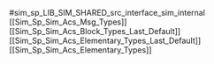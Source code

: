 #sim_sp_LIB_SIM_SHARED_src_interface_sim_internal
[[Sim_Sp_Sim_Acs_Msg_Types]]
[[Sim_Sp_Sim_Acs_Block_Types_Last_Default]]
[[Sim_Sp_Sim_Acs_Elementary_Types_Last_Default]]
[[Sim_Sp_Sim_Acs_Elementary_Types]]
